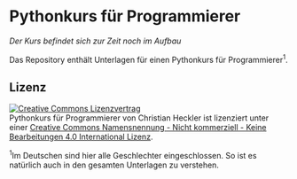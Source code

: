 # Pythonkurs für Programmierer

*Der Kurs befindet sich zur Zeit noch im Aufbau*

Das Repository enthält Unterlagen für einen Pythonkurs für Programmierer<sup>1</sup>. 

## Lizenz

<a rel="license" href="http://creativecommons.org/licenses/by-nc-nd/4.0/"><img alt="Creative Commons Lizenzvertrag" style="border-width:0" src="https://i.creativecommons.org/l/by-nc-nd/4.0/88x31.png" /></a><br /><span xmlns:dct="http://purl.org/dc/terms/" property="dct:title">Pythonkurs für Programmierer</span> von <span xmlns:cc="http://creativecommons.org/ns#" property="cc:attributionName">Christian Heckler</span> ist lizenziert unter einer <a rel="license" href="http://creativecommons.org/licenses/by-nc-nd/4.0/">Creative Commons Namensnennung - Nicht kommerziell - Keine Bearbeitungen 4.0 International Lizenz</a>.

<sup>1</sup>Im Deutschen sind hier alle Geschlechter eingeschlossen. So ist es natürlich auch in den gesamten Unterlagen zu verstehen.